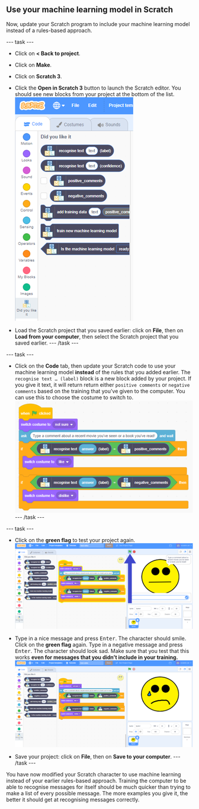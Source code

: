 ## Use your machine learning model in Scratch

Now, update your Scratch program to include your machine learning model instead of a rules-based approach.

--- task ---
+ Click on **< Back to project**.

+ Click on **Make**.

+ Click on **Scratch 3**.

+ Click the **Open in Scratch 3** button to launch the Scratch editor. You should see new blocks from your project at the bottom of the list. ![New machine learning blocks in Scratch 3](images/new-blocks.png)

+ Load the Scratch project that you saved earlier: click on **File**, then on **Load from your computer**, then select the Scratch project that you saved earlier. --- /task ---

--- task ---
+ Click on the **Code** tab, then update your Scratch code to use your machine learning model **instead** of the rules that you added earlier. The `recognise text … (label)` block is a new block added by your project. If you give it text, it will return return either `positive comments` or `negative comments` based on the training that you’ve given to the computer. You can use this to choose the costume to switch to. ![New scratch code including new machine learning blocks](images/code-with-new-blocks.png) --- /task ---

--- task ---
+ Click on the **green flag** to test your project again. ![Testing new code from previous instruction](images/test-ml-model-annotated.png)

+ Type in a nice message and press <kbd>Enter</kbd>. The character should smile. Click on the **green flag** again. Type in a negative message and press <kbd>Enter</kbd>. The character should look sad. Make sure that you test that this works **even for messages that you didn’t include in your training.** ![Output with sad costume](images/output-sad.png)

+ Save your project: click on **File**, then on **Save to your computer**. --- /task ---

You have now modified your Scratch character to use machine learning instead of your earlier rules-based approach. Training the computer to be able to recognise messages for itself should be much quicker than trying to make a list of every possible message. The more examples you give it, the better it should get at recognising messages correctly.
